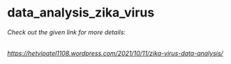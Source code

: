 # data_analysis_zika_virus

###### Check out the given link for more details:
###### https://hetvipatel1108.wordpress.com/2021/10/11/zika-virus-data-analysis/
